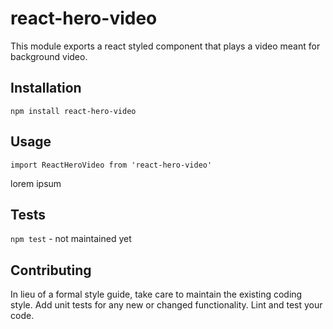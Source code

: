 react-hero-video
=========

This module exports a react styled component that plays a video meant for background video.

## Installation

  `npm install react-hero-video`

## Usage

    import ReactHeroVideo from 'react-hero-video'
  
  
  lorem ipsum


## Tests

  `npm test` - not maintained yet

## Contributing

In lieu of a formal style guide, take care to maintain the existing coding style. Add unit tests for any new or changed functionality. Lint and test your code.